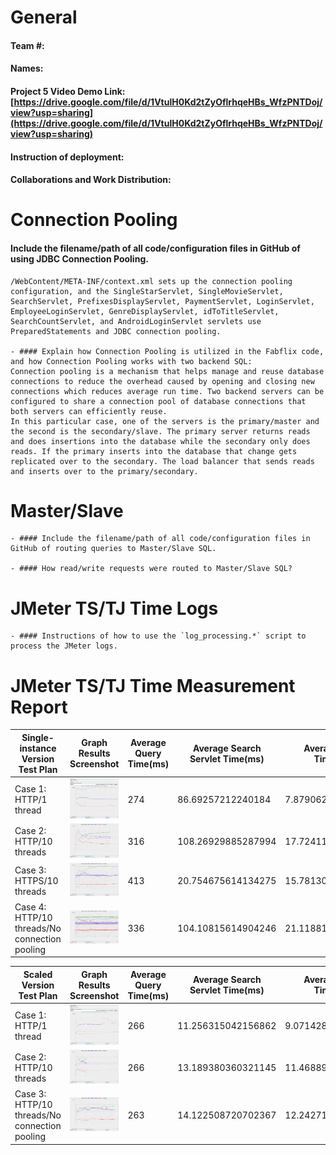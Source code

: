 # General

#### Team #:
    
#### Names:
    
#### Project 5 Video Demo Link: [https://drive.google.com/file/d/1VtulH0Kd2tZyOflrhqeHBs_WfzPNTDoj/view?usp=sharing](https://drive.google.com/file/d/1VtulH0Kd2tZyOflrhqeHBs_WfzPNTDoj/view?usp=sharing)

#### Instruction of deployment:

#### Collaborations and Work Distribution:


# Connection Pooling
#### Include the filename/path of all code/configuration files in GitHub of using JDBC Connection Pooling.
    /WebContent/META-INF/context.xml sets up the connection pooling configuration, and the SingleStarServlet, SingleMovieServlet, SearchServlet, PrefixesDisplayServlet, PaymentServlet, LoginServlet, EmployeeLoginServlet, GenreDisplayServlet, idToTitleServlet, SearchCountServlet, and AndroidLoginServlet servlets use PreparedStatements and JDBC connection pooling.
    
    - #### Explain how Connection Pooling is utilized in the Fabflix code, and how Connection Pooling works with two backend SQL:
    Connection pooling is a mechanism that helps manage and reuse database connections to reduce the overhead caused by opening and closing new connections which reduces average run time. Two backend servers can be configured to share a connection pool of database connections that both servers can efficiently reuse. 
    In this particular case, one of the servers is the primary/master and the second is the secondary/slave. The primary server returns reads and does insertions into the database while the secondary only does reads. If the primary inserts into the database that change gets replicated over to the secondary. The load balancer that sends reads and inserts over to the primary/secondary.

# Master/Slave
    - #### Include the filename/path of all code/configuration files in GitHub of routing queries to Master/Slave SQL.

    - #### How read/write requests were routed to Master/Slave SQL?
    
# JMeter TS/TJ Time Logs
    - #### Instructions of how to use the `log_processing.*` script to process the JMeter logs.


# JMeter TS/TJ Time Measurement Report

| **Single-instance Version Test Plan**          | **Graph Results Screenshot** | **Average Query Time(ms)** | **Average Search Servlet Time(ms)** | **Average JDBC Time(ms)** | **Analysis** |
|------------------------------------------------|------------------------------|----------------------------|-------------------------------------|---------------------------|--------------|
| Case 1: HTTP/1 thread                          | ![/img/case-1.png](/img/case-1.png)   | 274                     | 86.69257212240184                   | 7.879062762124712         | ??           |
| Case 2: HTTP/10 threads                        | ![/img/case-2.png](/img/case-2.png)   | 316                         | 108.26929885287994                                  | 17.72411082165163                        | ??           |
| Case 3: HTTPS/10 threads                       | ![/img/case-3.png](/img/case-3.png)   | 413                         | 20.754675614134275            | 15.781300658303886                         |            |
| Case 4: HTTP/10 threads/No connection pooling  | ![/img/case-4.png](/img/case-4.png)   | 336                         | 104.10815614904246                                  | 21.11881252775465                        | ??           |

| **Scaled Version Test Plan**                   | **Graph Results Screenshot** | **Average Query Time(ms)** | **Average Search Servlet Time(ms)** | **Average JDBC Time(ms)** | **Analysis** |
|------------------------------------------------|------------------------------|----------------------------|-------------------------------------|---------------------------|--------------|
| Case 1: HTTP/1 thread                          | ![/img/case-5.png](/img/case-5.png)   | 266                         | 11.256315042156862                                  | 9.071428688235294                        | ??           |
| Case 2: HTTP/10 threads                        | ![/img/case-6.png](/img/case-6.png)   | 266                         | 13.189380360321145                                  | 11.468891909266782                        | ??           |
| Case 3: HTTP/10 threads/No connection pooling  | ![/img/case-7.png](/img/case-7.png)   | 263                         | 14.122508720702367                                  | 12.242715336340707                        | ??           |

